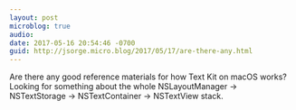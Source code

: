 ```yaml
---
layout: post
microblog: true
audio: 
date: 2017-05-16 20:54:46 -0700
guid: http://jsorge.micro.blog/2017/05/17/are-there-any.html
---
```

Are there any good reference materials for how Text Kit on macOS works? Looking for something about the whole NSLayoutManager -> NSTextStorage -> NSTextContainer -> NSTextView stack.
